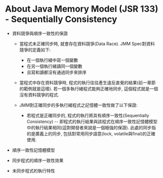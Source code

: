 # About Java Memory Model (JSR 133) - Sequentially Consistency

* 資料競爭與順序一致性的保證
    * 當程式未正確同步時, 就會存在資料競爭(Data Race). JMM Spec對資料競爭的定義如下:
        * 在一個執行緒中寫一個變數
        * 在另一個執行緒讀同一個變數
        * 且寫和讀都沒有通過同步來排序

    * 當程式中存在資料競爭時, 程式的執行往往產生違反直覺的結果(前一章節的範例就是這樣).
      若一個多執行緒程式能夠正確地同步, 這個程式就是一個沒有資料競爭的程式.

    * JMM對正確同步的多執行緒程式之記憶體一致性做了以下保證:
        * 若程式是正確同步的, 程式的執行將具有順序一致性(Sequentially Consistency) --
          即程式的執行結果與該程式在順序一致性記憶體模型中的執行結果相同(這對開發者來說是一個極強的保證).
          此處的同步指的是廣義上的同步, 包括對常用同步語意(lock, volatile與final)的正確使用.

* 順序一致性記憶體模型

* 同步程式的順序一致性效果

* 未同步程式的執行特性
